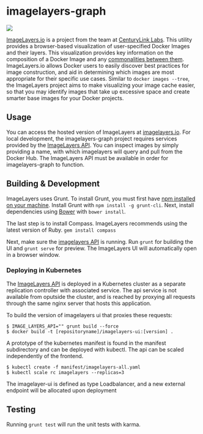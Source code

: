 # imagelayers-graph

[![](https://badge.imagelayers.io/centurylink/imagelayers-ui.svg)](https://imagelayers.io/?images=centurylink/imagelayers-ui:latest 'Get your own badge on imagelayers.io')

[ImageLayers.io](https://imagelayers.io) is a project from the team at [CenturyLink Labs](http://www.centurylinklabs.com/). This utility provides a browser-based visualization of user-specified Docker Images and their layers. This visualization provides key information on the composition of a Docker Image and any [commonalities between them](https://imagelayers.io/?images=java:latest,golang:latest,node:latest,python:latest,php:latest,ruby:latest). ImageLayers.io allows Docker users to easily discover best practices for image construction, and aid in determining which images are most appropriate for their specific use cases.  Similar to  ```docker images --tree```, the ImageLayers project aims to make visualizing your image cache easier, so that you may identify images that take up excessive space and create smarter base images for your Docker projects.

## Usage
You can access the hosted version of ImageLayers at [imagelayers.io](http://imagelayers.io). For local development, the imagelayers-graph project requires services provided by the [ImageLayers API](https://github.com/CenturyLinkLabs/imagelayers/). You can inspect images by simply providing a name, with which imagelayers will query and pull from the Docker Hub. The ImageLayers API must be available in order for imagelayers-graph to function.

## Building & Development
ImageLayers uses Grunt. To install Grunt, you must first have [npm installed on your machine](https://github.com/npm/npm). Install Grunt with `npm install -g grunt-cli`. Next, install dependencies using [Bower](http://bower.io/#install-bower) with `bower install`.

The last step is to install Compass. ImageLayers recommends using the latest version of Ruby.
`gem install compass`

Next, make sure the [imagelayers API](https://github.com/CenturyLinkLabs/imagelayers/) is running.
Run `grunt` for building the UI and `grunt serve` for preview. The ImageLayers UI will automatically open in a browser window.

### Deploying in Kubernetes

The [ImageLayers API](https://github.com/CenturyLinkLabs/imagelayers/) is
deployed in a Kubernetes cluster as a separate replication controller with
associated service.  The api service is not available from oputside the cluster,
and is reached by proxying all requests through the same nginx server that hosts
this application.

To build the version of imagelayers ui that proxies these requests:
```
$ IMAGE_LAYERS_API="" grunt build --force
$ docker build -t [repositoryname]/imagelayers-ui:[version] .
```

A prototype of the kubernetes manifest is found in the manifest subdirectory and
can be deployed with kubectl.  The api can be scaled independently of the frontend.
```
$ kubectl create -f manifest/imagelayers-all.yaml
$ kubectl scale rc imagelayers --replicas=3
```

The imagelayer-ui is defined as type Loadbalancer, and a new external endpoint
will be allocated upon deployment

## Testing
Running `grunt test` will run the unit tests with karma.
